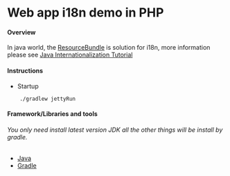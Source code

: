 # Web app i18n demo in PHP

#### Overview
In java world, the [ResourceBundle](https://docs.oracle.com/javase/7/docs/api/java/util/ResourceBundle.html) is solution for i18n, more information please see [Java Internationalization Tutorial ](https://docs.oracle.com/javase/tutorial/i18n/index.html)

#### Instructions
* Startup
```
    ./gradlew jettyRun
```


#### Framework/Libraries and tools
###### You only need install latest version JDK all the other things will be install by gradle.
* [Java](https://docs.oracle.com/javase/8/)
* [Gradle](http://gradle.org/)
